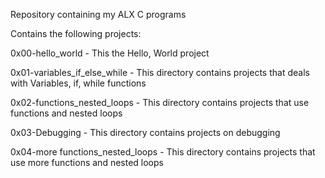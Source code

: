 Repository containing my ALX C programs

Contains the following projects:

0x00-hello_world - This the Hello, World project

0x01-variables_if_else_while - This directory contains projects that deals with Variables, if, while functions

0x02-functions_nested_loops - This directory contains projects that use functions and nested loops

0x03-Debugging - This directory contains projects on debugging

0x04-more functions_nested_loops - This directory contains projects that use more functions and nested loops
